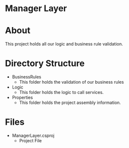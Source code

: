 # Manager Layer
# About
This project holds all our logic and business rule validation.
# Directory Structure
* BusinessRules
  * This folder holds the validation of our business rules
* Logic
  * This folder holds the logic to call services.
* Properties
  * This folder holds the project assembly information.
# Files
  * ManagerLayer.csproj
    * Project File

